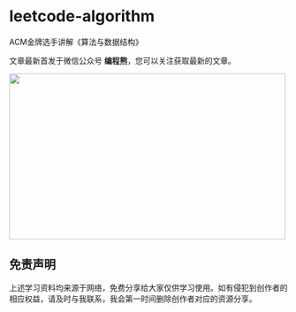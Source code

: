 # leetcode-algorithm
ACM金牌选手讲解《算法与数据结构》

文章最新首发于微信公众号 **编程熊**，您可以关注获取最新的文章。


<img width="500" height="300" src="https://tva1.sinaimg.cn/large/008i3skNly1gsnpj2vmovj31fy0u077g.jpg">



## 免责声明
上述学习资料均来源于网络，免费分享给大家仅供学习使用。如有侵犯到创作者的相应权益，请及时与我联系，我会第一时间删除创作者对应的资源分享。
